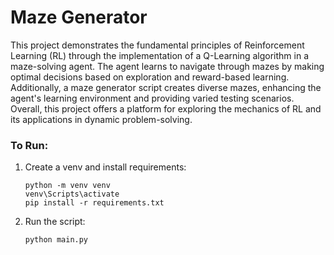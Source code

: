 # Maze Generator

This project demonstrates the fundamental principles of Reinforcement Learning (RL) through the implementation of a Q-Learning algorithm in a maze-solving agent. 
The agent learns to navigate through mazes by making optimal decisions based on exploration and reward-based learning. 
Additionally, a maze generator script creates diverse mazes, enhancing the agent's learning environment and providing varied testing scenarios.
Overall, this project offers a platform for exploring the mechanics of RL and its applications in dynamic problem-solving.

### To Run:
1. Create a venv and install requirements:
   ```
   python -m venv venv
   venv\Scripts\activate
   pip install -r requirements.txt
   ```
   
2. Run the script:
   ```
   python main.py
   ``` 
